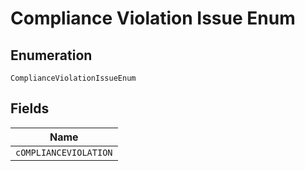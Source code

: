 
# Compliance Violation Issue Enum

## Enumeration

`ComplianceViolationIssueEnum`

## Fields

| Name |
|  --- |
| `cOMPLIANCEVIOLATION` |

